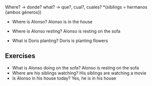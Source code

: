 Where? -> donde?
what? -> que?, cual?, cuales?
*(siblings = hermanos {ambos géneros})

- Where is Alonso?
Alonso is in the house
- Where is Alonso resting?
Alonso is resting on the sofa

- What is Doris planting?
Doris is planting flowers

## Exercises
- What is Alonso doing on the sofa?
Alonso is resting on the sofa
- Where are his siblings watching?
His siblings are watching a movie
- Is Alonso in his house today?
Yes, he is in his house
